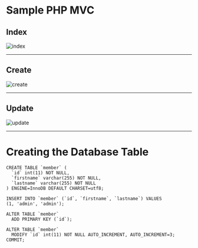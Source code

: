 # Sample PHP MVC

## Index
![index](https://user-images.githubusercontent.com/11474426/78806480-e33eae00-79ec-11ea-8edc-a9afb978a7d5.PNG)
<hr>

## Create
![create](https://user-images.githubusercontent.com/11474426/78806511-f5b8e780-79ec-11ea-9c99-b2ae49759824.PNG)
<hr>

## Update
![update](https://user-images.githubusercontent.com/11474426/78806534-fd788c00-79ec-11ea-827a-27d5aca86e50.PNG)
<hr>

# Creating the Database Table
```
CREATE TABLE `member` (
  `id` int(11) NOT NULL,
  `firstname` varchar(255) NOT NULL,
  `lastname` varchar(255) NOT NULL
) ENGINE=InnoDB DEFAULT CHARSET=utf8;

INSERT INTO `member` (`id`, `firstname`, `lastname`) VALUES
(1, 'admin', 'admin');

ALTER TABLE `member`
  ADD PRIMARY KEY (`id`);

ALTER TABLE `member`
  MODIFY `id` int(11) NOT NULL AUTO_INCREMENT, AUTO_INCREMENT=3;
COMMIT;
```
